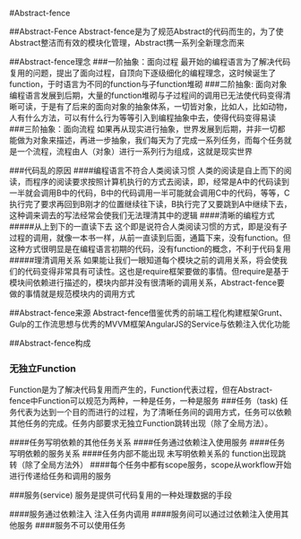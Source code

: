#Abstract-fence

##Abstract-Fence
Abstract-fence是为了规范Abstract的代码而生的，为了使Abstract整洁而有效的模块化管理，Abstract携一系列全新理念而来

##Abstract-fence理念
###一阶抽象：面向过程
最开始的编程语言为了解决代码复用的问题，提出了面向过程，自顶向下逐级细化的编程理念，这时候诞生了function，于时语言为不同的function与子function堆砌
###二阶抽象: 面向对象
编程语言发展到后期，大量的function堆砌与子过程间的调用已无法使代码变得清晰可读，于是有了后来的面向对象的抽象体系，一切皆对象，比如人，比如动物，人有什么方法，可以有什么行为等等引入到编程抽象中去，使得代码变得易读
###三阶抽象：面向流程
如果再从现实进行抽象，世界发展到后期，并非一切都能做为对象来描述，再进一步抽象，我们每天为了完成一系列任务，而每个任务就是一个流程，流程由人（对象）进行一系列行为组成，这就是现实世界

###代码乱的原因
####编程语言不符合人类阅读习惯
人类的阅读是自上而下的阅读，而程序的阅读要求按照计算机执行的方式去阅读，即，经常是A中的代码读到一半就会调用B中的代码，B中的代码调用一半可能就会调用C中的代码，等等，C执行完了要求再回到B刚才的位置继续往下读，B执行完了又要跳到A中继续下去，这种调来调去的写法经常会使我们无法理清其中的逻辑
####清晰的编程方式
#####从上到下的一直读下去
这个即是说符合人类阅读习惯的方式，即是没有子过程的调用，就像一本书一样，从前一直读到后面，通篇下来，没有function。但这种方式很明显是在编程语言初期的代码，没有function的概念，不利于代码复用
#####理清调用关系
如果能让我们一眼知道每个模块之前的调用关系，将会使我们的代码变得非常具有可读性。这也是require框架要做的事情。但require是基于模块间依赖进行描述的，模块内部并没有很清晰的调用关系，Abstract-fence要做的事情就是规范模块内的调用方式

##Abstract-fence来源
Abstract-fence借鉴优秀的前端工程化构建框架Grunt、Gulp的工作流思想与优秀的MVVM框架AngularJS的Service与依赖注入优化功能

##Abstract-fence构成
### 无独立Function
Function是为了解决代码复用而产生的，Function代表过程，但在Abstract-fence中Function可以规范为两种，一种是任务，一种是服务
###任务（task)
任务代表为达到一个目的而进行的过程，为了清晰任务间的调用方式，任务可以依赖其他任务的完成。任务内部要求无独立Function跳转出现（除了全局方法）。

####任务写明依赖的其他任务关系
####任务通过依赖注入使用服务
####任务写明依赖的服务关系
####任务内部不能出现 未写明依赖关系的 function出现跳转（除了全局方法外）
####每个任务中都有scope服务，scope从workflow开始进行传递给任务和调用的服务

###服务(service)
服务是提供可代码复用的一种处理数据的手段

####服务通过依赖注入 注入任务内调用
####服务间可以通过过依赖注入使用其他服务
####服务不可以使用任务

